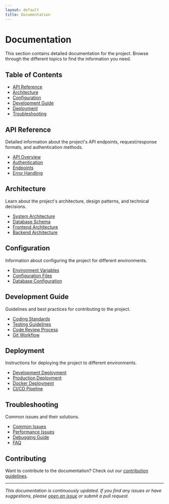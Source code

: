 ```yaml
---
layout: default
title: Documentation
---
```


# Documentation

This section contains detailed documentation for the project. Browse through the different topics to find the information you need.

## Table of Contents

- [API Reference](#api-reference)
- [Architecture](#architecture)
- [Configuration](#configuration)
- [Development Guide](#development-guide)
- [Deployment](#deployment)
- [Troubleshooting](#troubleshooting)

## API Reference

Detailed information about the project's API endpoints, request/response formats, and authentication methods.

- [API Overview](/docs/api-overview/)
- [Authentication](/docs/authentication/)
- [Endpoints](/docs/endpoints/)
- [Error Handling](/docs/error-handling/)

## Architecture

Learn about the project's architecture, design patterns, and technical decisions.

- [System Architecture](/docs/architecture/)
- [Database Schema](/docs/database/)
- [Frontend Architecture](/docs/frontend/)
- [Backend Architecture](/docs/backend/)

## Configuration

Information about configuring the project for different environments.

- [Environment Variables](/docs/environment-variables/)
- [Configuration Files](/docs/configuration/)
- [Database Configuration](/docs/database-config/)

## Development Guide

Guidelines and best practices for contributing to the project.

- [Coding Standards](/docs/coding-standards/)
- [Testing Guidelines](/docs/testing/)
- [Code Review Process](/docs/code-review/)
- [Git Workflow](/docs/git-workflow/)

## Deployment

Instructions for deploying the project to different environments.

- [Development Deployment](/docs/deployment-dev/)
- [Production Deployment](/docs/deployment-prod/)
- [Docker Deployment](/docs/docker/)
- [CI/CD Pipeline](/docs/cicd/)

## Troubleshooting

Common issues and their solutions.

- [Common Issues](/docs/common-issues/)
- [Performance Issues](/docs/performance/)
- [Debugging Guide](/docs/debugging/)
- [FAQ](/docs/faq/)

## Contributing

Want to contribute to the documentation? Check out our [contribution guidelines](/docs/contributing/).

---

*This documentation is continuously updated. If you find any issues or have suggestions, please [open an issue](https://github.com/your-repo/issues) or submit a pull request.*